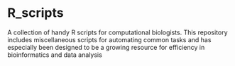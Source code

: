 # R_scripts
A collection of handy R scripts for computational biologists. This repository includes miscellaneous scripts for automating common tasks and has especially been designed to be a growing resource for efficiency in bioinformatics and data analysis
